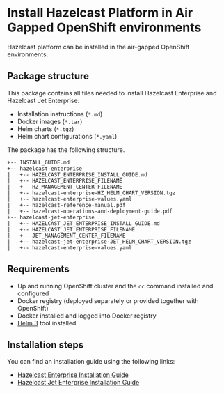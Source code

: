 # Install Hazelcast Platform in Air Gapped OpenShift environments

Hazelcast platform can be installed in the air-gapped OpenShift environments.

## Package structure

This package contains all files needed to install Hazelcast Enterprise and Hazelcast Jet Enterprise:
* Installation instructions (`*.md`)
* Docker images (`*.tar`)
* Helm charts (`*.tgz`)
* Helm chart configurations (`*.yaml`)

The package has the following structure.

    +-- INSTALL_GUIDE.md
    +-- hazelcast-enterprise
    |   +-- HAZELCAST_ENTERPRISE_INSTALL_GUIDE.md
    |   +-- HAZELCAST_ENTERPRISE_FILENAME
    |   +-- HZ_MANAGEMENT_CENTER_FILENAME
    |   +-- hazelcast-enterprise-HZ_HELM_CHART_VERSION.tgz
    |   +-- hazelcast-enterprise-values.yaml
    |   +-- hazelcast-reference-manual.pdf
    |   +-- hazelcast-operations-and-deployment-guide.pdf
    +-- hazelcast-jet-enterprise
    |   +-- HAZELCAST_JET_ENTERPRISE_INSTALL_GUIDE.md
    |   +-- HAZELCAST_JET_ENTERPRISE_FILENAME
    |   +-- JET_MANAGEMENT_CENTER_FILENAME
    |   +-- hazelcast-jet-enterprise-JET_HELM_CHART_VERSION.tgz
    |   +-- hazelcast-enterprise-values.yaml

## Requirements

* Up and running OpenShift cluster and the `oc` command installed and configured
* Docker registry (deployed separately or provided together with OpenShift)
* Docker installed and logged into Docker registry
* [Helm 3](https://helm.sh/docs/intro/install/) tool installed

## Installation steps

You can find an installation guide using the following links:
* [Hazelcast Enterprise Installation Guide](hazelcast-enterprise/HAZELCAST_ENTERPRISE_INSTALL_GUIDE.md)
* [Hazelcast Jet Enterprise Installation Guide](hazelcast-jet-enterprise/HAZELCAST_JET_ENTERPRISE_INSTALL_GUIDE.md)
